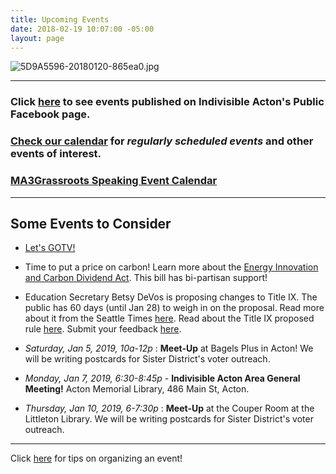 ```yaml
---
title: Upcoming Events
date: 2018-02-19 10:07:00 -05:00
layout: page
---
```


![5D9A5596-20180120-865ea0.jpg](/uploads/5D9A5596-20180120-865ea0.jpg)

---

### Click [here](https://www.facebook.com/pg/IndivisibleActon/events/?ref=page_internal) to see events published on Indivisible Acton's Public Facebook page.

### [Check our calendar](http://www.indivisibleacton.org/calendar.html) for *regularly scheduled events* and other events of interest.

### [MA3Grassroots Speaking Event Calendar](https://www.ma3grassroots.com/event-calendar)

---

## Some Events to Consider

* [Let's GOTV!](http://www.indivisibleacton.org/2018/11/09/postcards-to-voters.html)


* Time to put a price on carbon!  Learn more about the [Energy Innovation and Carbon Dividend Act](https://energyinnovationact.org/how-it-works/).  This bill has bi-partisan support!


* Education Secretary Betsy DeVos is proposing changes to Title IX.  The public has 60 days (until Jan 28) to weigh in on the proposal. Read more about it from the Seattle Times [here](https://www.seattletimes.com/education-lab/devos-title-ix-changes-open-for-public-comment-thursday/?fbclid=IwAR08RB8KC15znqMYvAX5qVxEIm5XIQJRaiKco2af8kxOAvX_02EhZ_XGK2E).  Read about the Title IX proposed rule [here](https://www.federalregister.gov/documents/2018/11/29/2018-25314/nondiscrimination-on-the-basis-of-sex-in-education-programs-or-activities-receiving-federal).  Submit your feedback [here](https://www.regulations.gov/document?D=ED-2018-OCR-0064-0001).


* *Saturday, Jan 5, 2019, 10a-12p* : **Meet-Up** at Bagels Plus in Acton! We will be writing postcards for Sister District's voter outreach.

* *Monday, Jan 7, 2019, 6:30-8:45p* - **Indivisible Acton Area General Meeting!**  Acton Memorial Library, 486 Main St, Acton.

* *Thursday, Jan 10, 2019, 6-7:30p* : **Meet-Up** at the Couper Room at the Littleton Library.  We will be writing postcards for Sister District's voter outreach.

---

Click [here](http://www.indivisibleacton.org/events/organize-an-event.html) for tips on organizing an event!